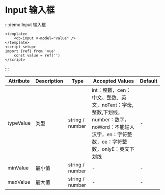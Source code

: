 # Input 输入框

:::demo Input 输入框

```vue
<template>
	<ob-input v-model="value" />
</template>
<script setup>
import {ref} from 'vue'
    const value = ref('')
</script>
```

:::

|  Attribute   |  Description  |  Type  |  Accepted Values	|  Default  |
|  ----  | ----  |  ----  | ----  | ----  |
| typeValue  | 类型 | string / number | int：整数，cen：中文、整数、英文，noText：字母,整数,下划线，number：数字，noWord：不能输入汉字，en：字符整数，ce：字符整数，onlyE：英文下划线 |-|
| minValue  | 最小值 | string / number | - |-|
| maxValue  | 最大值 | string / number | - |-|
